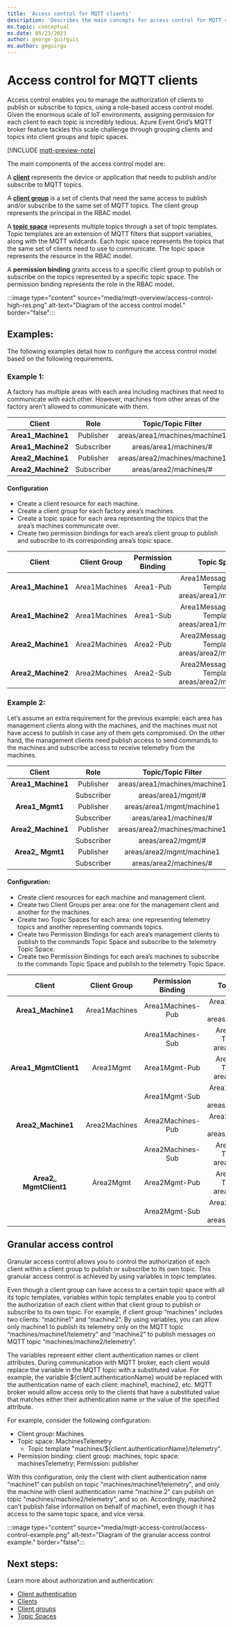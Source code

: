 ```yaml
---
title: 'Access control for MQTT clients'
description: 'Describes the main concepts for access control for MQTT clients in Azure Event Grid’s MQTT broker feature.'
ms.topic: conceptual
ms.date: 05/23/2023
author: george-guirguis
ms.author: geguirgu
---
```

# Access control for MQTT clients

Access control enables you to manage the authorization of clients to publish or subscribe to topics, using a role-based access control model. Given the enormous scale of IoT environments, assigning permission for each client to each topic is incredibly tedious. Azure Event Grid’s MQTT broker feature tackles this scale challenge through grouping clients and topics into client groups and topic spaces.

[!INCLUDE [mqtt-preview-note](./includes/mqtt-preview-note.md)]

The main components of the access control model are:

A **[client](mqtt-clients.md)** represents the device or application that needs to publish and/or subscribe to MQTT topics.

A **[client group](mqtt-client-groups.md)** is a set of clients that need the same access to publish and/or subscribe to the same set of MQTT topics. The client group represents the principal in the RBAC model.

A **[topic space](mqtt-topic-spaces.md)** represents multiple topics through a set of topic templates. Topic templates are an extension of MQTT filters that support variables, along with the MQTT wildcards. Each topic space represents the topics that the same set of clients need to use to communicate. The topic space represents the resource in the RBAC model.

A **permission binding** grants access to a specific client group to publish or subscribe on the topics represented by a specific topic space. The permission binding represents the role in the RBAC model.

:::image type="content" source="media/mqtt-overview/access-control-high-res.png" alt-text="Diagram of the access control model." border="false":::



## Examples:

The following examples detail how to configure the access control model based on the following requirements.

### Example 1: 
A factory has multiple areas with each area including machines that need to communicate with each other. However, machines from other areas of the factory aren't allowed to communicate with them.

| **Client** | **Role** | **Topic/Topic Filter** |
|:---:|:---:|:---:|
| **Area1_Machine1** | Publisher | areas/area1/machines/machine1 |
| **Area1_Machine2** | Subscriber | areas/area1/machines/# |
| **Area2_Machine1** | Publisher | areas/area2/machines/machine1 |
| **Area2_Machine2** | Subscriber | areas/area2/machines/# |

#### Configuration

- Create  a client resource for each machine.
- Create a client group for each factory area’s machines.
- Create a topic space for each area representing the topics that the area’s machines communicate over.
- Create two permission bindings for each area’s client group to publish and subscribe to its corresponding area’s topic space.

| **Client** | **Client Group** | **Permission Binding** | **Topic Space** |
|:---:|:---:|:---:|:---:|
| **Area1_Machine1** | Area1Machines | Area1-Pub | Area1Messages -Topic Template: areas/area1/machines/# |
| **Area1_Machine2** | Area1Machines | Area1-Sub | Area1Messages -Topic Template: areas/area1/machines/# |
| **Area2_Machine1** | Area2Machines | Area2-Pub | Area2Messages -Topic Template: areas/area2/machines/# |
| **Area2_Machine2** | Area2Machines | Area2-Sub | Area2Messages -Topic Template: areas/area2/machines/# |

### Example 2:

Let’s assume an extra requirement for the previous example: each area has management clients along with the machines, and the machines must not have access to publish in case any of them gets compromised. On the other hand, the management clients need publish access to send commands to the machines and subscribe access to receive telemetry from the machines.

| **Client** | **Role** | **Topic/Topic Filter** |
|:---:|:---:|:---:|
| **Area1_Machine1** | Publisher | areas/area1/machines/machine1 |
| | Subscriber | areas/area1/mgmt/# |
| **Area1_Mgmt1** | Publisher | areas/area1/mgmt/machine1 |
| | Subscriber | areas/area1/machines/# |
| **Area2_Machine1** | Publisher | areas/area2/machines/machine1 |
| | Subscriber | areas/area2/mgmt/# |
| **Area2_ Mgmt1** | Publisher | areas/area2/mgmt/machine1 |
| | Subscriber | areas/area2/machines/# |

#### Configuration:

- Create client resources for each machine and management client.
- Create two Client Groups per area: one for the management client and another for the machines.
- Create two Topic Spaces for each area: one representing telemetry topics and another representing commands topics.
- Create two Permission Bindings for each area’s management clients to publish to the commands Topic Space and subscribe to the telemetry Topic Space.
- Create two Permission Bindings for each area’s machines to subscribe to the commands Topic Space and publish to the telemetry Topic Space.

| **Client** | **Client Group** | **Permission Binding** | **Topic/Topic Filter** |
|:---:|:---:|:---:|:---:|
| **Area1_Machine1** | Area1Machines | Area1Machines-Pub | Area1Telemetry -Topic Template: areas/area1/machines/# |
| | | Area1Machines-Sub | Area1Commands -Topic Template: areas/area1/mgmt/# |
| **Area1_MgmtClient1** | Area1Mgmt | Area1Mgmt-Pub | Area1Commands -Topic Template: areas/area1/mgmt/# |
| | | Area1Mgmt-Sub | Area1Telemetry -Topic Template: areas/area1/machines/# |
| **Area2_Machine1** | Area2Machines | Area2Machines-Pub | Area2Telemetry -Topic Template: areas/area2/machines/# |
| | | Area2Machines-Sub | Area2Commands -Topic Template: areas/area2/mgmt/# |
| **Area2_ MgmtClient1** | Area2Mgmt | Area2Mgmt-Pub | Area2Commands -Topic Template: areas/area2/mgmt/# |
| | | Area2Mgmt-Sub | Area2Telemetry -Topic Template: areas/area2/machines/# |

## Granular access control

Granular access control allows you to control the authorization of each client within a client group to publish or subscribe to its own topic. This granular access control is achieved by using variables in topic templates. 

Even though a client group can have access to a certain topic space with all its topic templates, variables within topic templates enable you to control the authorization of each client within that client group to publish or subscribe to its own topic. For example, if client group “machines” includes two clients:  “machine1” and “machine2”. By using variables, you can allow only machine1 to publish its telemetry only on the MQTT topic “machines/machine1/telemetry” and “machine2” to publish messages on MQTT topic “machines/machine2/telemetry”. 

The variables represent either client authentication names or client attributes. During communication with MQTT broker, each client would replace the variable in the MQTT topic with a substituted value. For example, the variable ${client.authenticationName} would be replaced with the authentication name of each client: machine1, machine2, etc. MQTT broker would allow access only to the clients that have a substituted value that matches either their authentication name or the value of the specified attribute.

For example, consider the following configuration:

- Client group: Machines
- Topic space: MachinesTelemetry
  - Topic template "machines/${client.authenticationName}/telemetry". 
- Permission binding: client group: machines; topic space: machinesTelemetry; Permission: publisher

With this configuration, only the client with client authentication name “machine1” can publish on topic "machines/machine1/telemetry", and only the machine with client authentication name “machine 2” can publish on topic "machines/machine2/telemetry", and so on. Accordingly, machine2 can't publish false information on behalf of machine1, even though it has access to the same topic space, and vice versa.

:::image type="content" source="media/mqtt-access-control/access-control-example.png" alt-text="Diagram of the granular access control example." border="false":::

## Next steps:

Learn more about authorization and authentication:

- [Client authentication](mqtt-client-authentication.md)
- [Clients](mqtt-clients.md)
- [Client groups](mqtt-client-groups.md)
- [Topic Spaces](mqtt-topic-spaces.md)